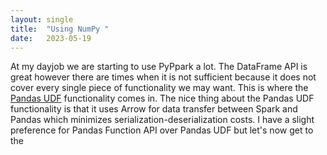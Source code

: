 ```yaml
---
layout: single
title:  "Using NumPy "
date:   2023-05-19
---
```


At my dayjob we are starting to use PyPpark a lot. 
The DataFrame API is great however there are times when it is not sufficient
because it does not cover every single piece of functionality we may want.
This is where the [Pandas UDF](https://spark.apache.org/docs/3.1.2/api/python/user_guide/arrow_pandas.html) functionality comes in. 
The nice thing about the Pandas UDF functionality is that it uses Arrow for data transfer
between Spark and Pandas which minimizes serialization-deserialization costs. 
I have a slight preference for Pandas Function API over Pandas UDF 
but let's now get to the 

